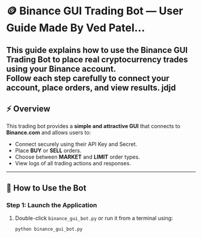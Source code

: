 # 🪙 Binance GUI Trading Bot — User Guide  Made By Ved Patel...

This guide explains how to **use** the Binance GUI Trading Bot to place real cryptocurrency trades using your Binance account.  
Follow each step carefully to connect your account, place orders, and view results.
jdjd
---

## ⚡ Overview
This trading bot provides a **simple and attractive GUI** that connects to **Binance.com** and allows users to:
- Connect securely using their API Key and Secret.
- Place **BUY** or **SELL** orders.
- Choose between **MARKET** and **LIMIT** order types.
- View logs of all trading actions and responses.

---

## 🚀 How to Use the Bot

### Step 1: Launch the Application
1. Double-click `binance_gui_bot.py` or run it from a terminal using:
   ```bash
   python binance_gui_bot.py
